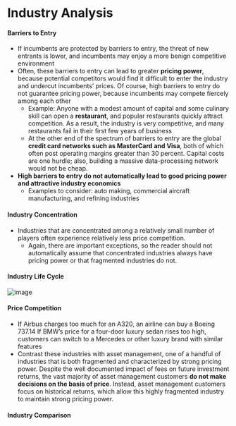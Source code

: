 # Industry Analysis

#### Barriers to Entry
- If incumbents are protected by barriers to entry, the threat of new entrants is lower, and incumbents may enjoy a more benign competitive environment
- Often, these barriers to entry can lead to greater **pricing power**, because potential competitors would find it difficult to enter the industry and undercut incumbents’ prices. Of course, high barriers to entry do not guarantee pricing power, because incumbents may compete fiercely among each other
  - Example: Anyone with a modest amount of capital and some culinary skill can open a **restaurant**, and popular restaurants quickly attract competition. As a result, the industry is very competitive, and many restaurants fail in their first few years of business
  - At the other end of the spectrum of barriers to entry are the global **credit card networks such as MasterCard and Visa**, both of which often post operating margins greater than 30 percent. Capital costs are one hurdle; also, building a massive data-processing network would not be cheap.
- **High barriers to entry do not automatically lead to good pricing power and attractive industry economics**
  - Examples to consider: auto making, commercial aircraft manufacturing, and refining industries

#### Industry Concentration
- Industries that are concentrated among a relatively small number of players often experience relatively less price competition.
  - Again, there are important exceptions, so the reader should not automatically assume that concentrated industries always have pricing power or that fragmented industries do not.

#### Industry Life Cycle
![image](https://user-images.githubusercontent.com/85560091/146712276-f546433e-1b3e-4601-a03e-ed851cc33457.png)

#### Price Competition
- If Airbus charges too much for an A320, an airline can buy a Boeing 737.14 If BMW’s price for a four-door luxury sedan rises too high, customers can switch to a Mercedes or other luxury brand with similar features
- Contrast these industries with asset management, one of a handful of industries that is both fragmented and characterized by strong pricing power. Despite the well documented impact of fees on future investment returns, the vast majority of asset management customers **do not make decisions on the basis of price**. Instead, asset management customers focus on historical returns, which allow this highly fragmented industry to maintain strong pricing power.

#### Industry Comparison
